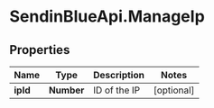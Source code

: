 # SendinBlueApi.ManageIp

## Properties
Name | Type | Description | Notes
------------ | ------------- | ------------- | -------------
**ipId** | **Number** | ID of the IP | [optional] 


